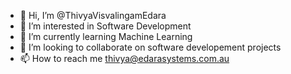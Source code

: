 - 👋 Hi, I’m @ThivyaVisvalingamEdara
- 👀 I’m interested in Software Development
- 🌱 I’m currently learning Machine Learning
- 💞️ I’m looking to collaborate on software developement projects
- 📫 How to reach me thivya@edarasystems.com.au


<!---
ThivyaVisvalingamEdara/ThivyaVisvalingamEdara is a ✨ special ✨ repository because its `README.md` (this file) appears on your GitHub profile.
You can click the Preview link to take a look at your changes.
--->
